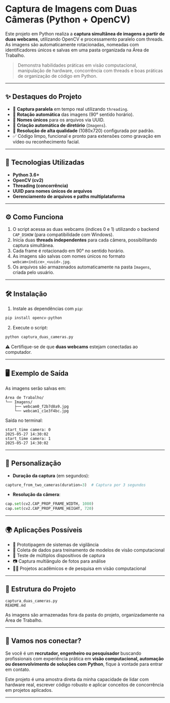 # Captura de Imagens com Duas Câmeras (Python + OpenCV)

Este projeto em Python realiza a **captura simultânea de imagens a partir de duas webcams**, utilizando OpenCV e processamento paralelo com threads. As imagens são automaticamente rotacionadas, nomeadas com identificadores únicos e salvas em uma pasta organizada na Área de Trabalho.

> Demonstra habilidades práticas em visão computacional, manipulação de hardware, concorrência com threads e boas práticas de organização de código em Python.

---

## ✨ Destaques do Projeto

- 🔁 **Captura paralela** em tempo real utilizando `threading`.
- 🧭 **Rotação automática** das imagens (90° sentido horário).
- 💾 **Nomes únicos** para os arquivos via UUID.
- 📂 **Criação automática de diretório** (`Imagens`).
- 🎯 **Resolução de alta qualidade** (1080x720) configurada por padrão.
- ✅ Código limpo, funcional e pronto para extensões como gravação em vídeo ou reconhecimento facial.

---

## 🧪 Tecnologias Utilizadas

- **Python 3.6+**
- **OpenCV (cv2)**
- **Threading (concorrência)**
- **UUID para nomes únicos de arquivos**
- **Gerenciamento de arquivos e paths multiplataforma**

---

## ⚙️ Como Funciona

1. O script acessa as duas webcams (índices 0 e 1) utilizando o backend `CAP_DSHOW` (para compatibilidade com Windows).
2. Inicia duas **threads independentes** para cada câmera, possibilitando captura simultânea.
3. Cada frame é rotacionado em 90° no sentido horário.
4. As imagens são salvas com nomes únicos no formato `webcam<índice>_<uuid>.jpg`.
5. Os arquivos são armazenados automaticamente na pasta `Imagens`, criada pelo usuário.

---

## 🛠️ Instalação

1. Instale as dependências com `pip`:

```bash
pip install opencv-python
```

2. Execute o script:

```bash
python captura_duas_cameras.py
```

⚠️ Certifique-se de que **duas webcams** estejam conectadas ao computador.

---

## 🖥️ Exemplo de Saída

As imagens serão salvas em:

```
Área de Trabalho/
└── Imagens/
    ├── webcam0_f2b7d8a9.jpg
    └── webcam1_c1e3f4bc.jpg
```

Saída no terminal:

```
start_time camera: 0
2025-05-27 14:30:02
start_time camera: 1
2025-05-27 14:30:02
```

---

## 🧩 Personalização

- **Duração da captura** (em segundos):

```python
capture_from_two_cameras(duration=3)  # Captura por 3 segundos
```

- **Resolução da câmera**:

```python
cap.set(cv2.CAP_PROP_FRAME_WIDTH, 1080)
cap.set(cv2.CAP_PROP_FRAME_HEIGHT, 720)
```

---

## 🌍 Aplicações Possíveis

- 🎥 Prototipagem de sistemas de vigilância
- 🧪 Coleta de dados para treinamento de modelos de visão computacional
- 🧰 Teste de múltiplos dispositivos de captura
- 📷 Captura multiângulo de fotos para análise
- 👨‍🏫 Projetos acadêmicos e de pesquisa em visão computacional

---

## 📁 Estrutura do Projeto

```
captura_duas_cameras.py
README.md
```

As imagens são armazenadas fora da pasta do projeto, organizadamente na Área de Trabalho.

---

## 🤝 Vamos nos conectar?

Se você é um **recrutador, engenheiro ou pesquisador** buscando profissionais com experiência prática em **visão computacional, automação ou desenvolvimento de soluções com Python**, fique à vontade para entrar em contato.

Este projeto é uma amostra direta da minha capacidade de lidar com hardware real, escrever código robusto e aplicar conceitos de concorrência em projetos aplicados.

---
